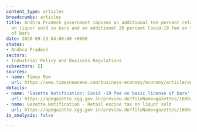 ```yaml
---
content_type: articles
breadcrumbs: articles
title: Andhra Pradesh government imposes an additional ten percent retail excise tax
  on liquor sold in bars and an additional 20 percent Covid-19 fee on the basic license
  of bars
date: 2020-09-23 04:00:00 +0000
states:
- Andhra Pradesh
sectors:
- Industrial Policy and Business Regulations
subsectors: []
sources:
- name: Times Now
  url: https://www.timesnownews.com/business-economy/economy/article/andhra-pradesh-govt-to-impose-10-covid-19-tax-on-liquor-sold-at-bars/654786
details:
- name: 'Gazette Notification: Covid -19 fee on basic license of bars'
  url: https://apegazette.cgg.gov.in/preview.do?fileName=gazettes/1600486671613.pdf&filePath=basePath
- name: Gazette Notification - Retail excise tax on liquor sold
  url: https://apegazette.cgg.gov.in/preview.do?fileName=gazettes/1600486671613.pdf&filePath=basePath
is_analysis: false

---
```


